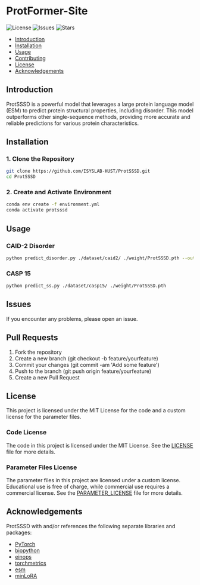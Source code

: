 # ProtFormer-Site
![License](https://img.shields.io/github/license/shuxiang111/ProtFormer-Site)
![Issues](https://img.shields.io/github/issues/shuxiang111/ProtFormer-Site)
![Stars](https://img.shields.io/github/stars/shuxiang111/ProtFormer-Site)

- [Introduction](#introduction)
- [Installation](#installation)
- [Usage](#usage)
- [Contributing](#contributing)
- [License](#license)
- [Acknowledgements](#acknowledgements)

## Introduction

ProtSSSD is a powerful model that leverages a large protein language model (ESM) to predict protein structural properties, including disorder. This model outperforms other single-sequence methods, providing more accurate and reliable predictions for various protein characteristics.

## Installation

### 1. Clone the Repository

```bash
git clone https://github.com/ISYSLAB-HUST/ProtSSSD.git
cd ProtSSSD
```
### 2. Create and Activate Environment
```bash
conda env create -f environment.yml
conda activate protsssd
```
## Usage
### CAID-2 Disorder
```bash
python predict_disorder.py ./dataset/caid2/ ./weight/ProtSSSD.pth --output result_disorder.json
```

### CASP 15
```bash
python predict_ss.py ./dataset/casp15/ ./weight/ProtSSSD.pth
```

## Issues
If you encounter any problems, please open an issue.

## Pull Requests
1. Fork the repository
2. Create a new branch (git checkout -b feature/yourfeature)
3. Commit your changes (git commit -am 'Add some feature')
4. Push to the branch (git push origin feature/yourfeature)
5. Create a new Pull Request
## License
This project is licensed under the MIT License for the code and a custom license for the parameter files.

### Code License

The code in this project is licensed under the MIT License. See the [LICENSE](./LICENSE) file for more details.

### Parameter Files License

The parameter files in this project are licensed under a custom license. Educational use is free of charge, while commercial use requires a commercial license. See the [PARAMETER_LICENSE](./PARAMETER_LICENSE) file for more details.

## Acknowledgements
ProtSSSD with and/or references the following separate libraries and packages:
- [PyTorch](https://github.com/pytorch/pytorch)
- [biopython](https://github.com/biopython/biopython)
- [einops](https://github.com/arogozhnikov/einops)
- [torchmetrics](https://github.com/Lightning-AI/torchmetrics)
- [esm](https://github.com/facebookresearch/esm)
- [minLoRA](https://github.com/cccntu/minLoRA)
